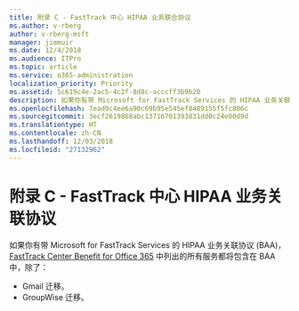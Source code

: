 ```yaml
---
title: 附录 C - FastTrack 中心 HIPAA 业务联合协议
ms.author: v-rberg
author: v-rberg-msft
manager: jimmuir
ms.date: 12/4/2018
ms.audience: ITPro
ms.topic: article
ms.service: o365-administration
localization_priority: Priority
ms.assetid: 5c619c4e-2ac5-4c2f-8d8c-acccff3b9b20
description: 如果你有带 Microsoft for FastTrack Services 的 HIPAA 业务关联协议 (BAA)，FastTrack Center Benefit for Office 365 中列出的所有服务都将包含在 BAA 中，除了：
ms.openlocfilehash: 7ead9c4ee6a90c69b95e545ef8489155f5fc806c
ms.sourcegitcommit: 3ecf2619868abc13716701393831dd0c24e00d9d
ms.translationtype: HT
ms.contentlocale: zh-CN
ms.lasthandoff: 12/03/2018
ms.locfileid: "27132962"
---
```

# <a name="appendix-c---fasttrack-center-hipaa-business-associate-agreement"></a>附录 C - FastTrack 中心 HIPAA 业务关联协议

如果你有带 Microsoft for FastTrack Services 的 HIPAA 业务关联协议 (BAA)，[FastTrack Center Benefit for Office 365](O365-fasttrack-benefit-for-office-365.md) 中列出的所有服务都将包含在 BAA 中，除了： 
  
- Gmail 迁移。   
- GroupWise 迁移。
    

